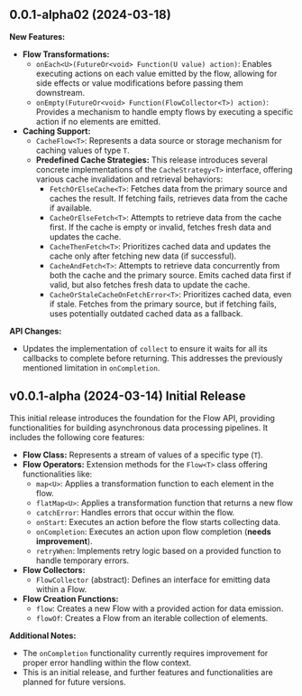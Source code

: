 ## 0.0.1-alpha02 (2024-03-18)

**New Features:**

* **Flow Transformations:**
  * `onEach<U>(FutureOr<void> Function(U value) action)`: Enables executing actions on each value emitted by the flow, allowing for side effects or value modifications before passing them downstream.
  * `onEmpty(FutureOr<void> Function(FlowCollector<T>) action)`: Provides a mechanism to handle empty flows by executing a specific action if no elements are emitted.
* **Caching Support:**
  * `CacheFlow<T>`: Represents a data source or storage mechanism for caching values of type `T`.
  * **Predefined Cache Strategies:** This release introduces several concrete implementations of the `CacheStrategy<T>` interface, offering various cache invalidation and retrieval behaviors:
    * `FetchOrElseCache<T>`: Fetches data from the primary source and caches the result. If fetching fails, retrieves data from the cache if available.
    * `CacheOrElseFetch<T>`: Attempts to retrieve data from the cache first. If the cache is empty or invalid, fetches fresh data and updates the cache.
    * `CacheThenFetch<T>`: Prioritizes cached data and updates the cache only after fetching new data (if successful).
    * `CacheAndFetch<T>`: Attempts to retrieve data concurrently from both the cache and the primary source. Emits cached data first if valid, but also fetches fresh data to update the cache.
    * `CacheOrStaleCacheOnFetchError<T>`: Prioritizes cached data, even if stale. Fetches from the primary source, but if fetching fails, uses potentially outdated cached data as a fallback.

**API Changes:**

* Updates the implementation of `collect` to ensure it waits for all its callbacks to complete before returning. This addresses the previously mentioned limitation in `onCompletion`.


## v0.0.1-alpha (2024-03-14) **Initial Release**

This initial release introduces the foundation for the Flow API, providing functionalities for building asynchronous data processing pipelines. It includes the following core features:

* **Flow Class:** Represents a stream of values of a specific type (`T`).
* **Flow Operators:** Extension methods for the `Flow<T>` class offering functionalities like:
    * `map<U>`: Applies a transformation function to each element in the flow.
    * `flatMap<U>`: Applies a transformation function that returns a new flow
    * `catchError`: Handles errors that occur within the flow.
    * `onStart`: Executes an action before the flow starts collecting data.
    * `onCompletion`: Executes an action upon flow completion (**needs improvement**).
    * `retryWhen`: Implements retry logic based on a provided function to handle temporary errors.
* **Flow Collectors:**
    * `FlowCollector` (abstract): Defines an interface for emitting data within a Flow.
* **Flow Creation Functions:**
    * `flow`: Creates a new Flow with a provided action for data emission.
    * `flowOf`: Creates a Flow from an iterable collection of elements.

**Additional Notes:**

* The `onCompletion` functionality currently requires improvement for proper error handling within the flow context.
* This is an initial release, and further features and functionalities are planned for future versions.